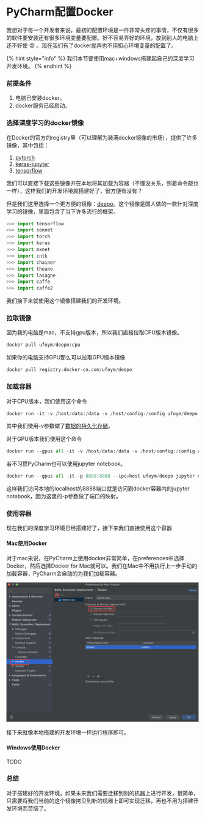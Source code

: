 # PyCharm配置Docker

我想对于每一个开发者来说，最初的配置环境是一件非常头疼的事情，不仅有很多的软件要安装还有很多环境变量要配置。好不容易弄好的环境，放到别人的电脑上还不好使 😡 。现在我们有了docker就再也不用担心环境变量的配置了。

{% hint style="info" %}
我们本节要使用mac+windows搭建起自己的深度学习开发环境。
{% endhint %}

### 前提条件

1. 电脑已安装docker。
2. docker服务已经启动。

### 选择深度学习的docker镜像

在Docker的官方的registry里（可以理解为装满docker镜像的市场），提供了许多镜像，其中包括：

1. [pytorch](https://hub.docker.com/r/pytorch/pytorch/)
2. [keras-jupyter](https://hub.docker.com/r/ermaker/keras-jupyter)
3. [tensorflow](https://hub.docker.com/r/tensorflow/tensorflow)

我们可以直接下载这些镜像并在本地将其加载为容器（不懂没关系，照着命令敲也一样），这样我们的开发环境就搭建好了，很方便有没有？

但是我们这里选择一个更方便的镜像：[deepo](https://github.com/ufoym/deepo)。这个镜像是国人做的一款针对深度学习的镜像，里面包含了当下许多流行的框架。

```python
>>> import tensorflow
>>> import sonnet
>>> import torch
>>> import keras
>>> import mxnet
>>> import cntk
>>> import chainer
>>> import theano
>>> import lasagne
>>> import caffe
>>> import caffe2
```

我们接下来就使用这个镜像搭建我们的开发环境。

### 拉取镜像

因为我的电脑是mac，不支持gpu版本，所以我们直接拉取CPU版本镜像。

```python
docker pull ufoym/deepo:cpu
```

如果你的电脑支持GPU那么可以拉取GPU版本镜像

```python
docker pull registry.docker-cn.com/ufoym/deepo
```

### 加载容器

对于CPU版本，我们使用这个命令

```python
docker run -it -v /host/data:/data -v /host/config:/config ufoym/deepo:cpu bash
```

其中我们使用-v参数做了[数据的持久化存储](docker-shu-ju-chi-jiu-hua-cun-chu/)。

对于GPU版本我们使用这个命令

```python
docker run --gpus all -it -v /host/data:/data -v /host/config:/config ufoym/deepo bash
```

若不习惯PyCharm也可以使用jupyter notebook。

```python
docker run --gpus all -it -p 8888:8888 --ipc=host ufoym/deepo jupyter notebook --no-browser --ip=0.0.0.0 --allow-root --NotebookApp.token= --notebook-dir='/root'
```

这样我们访问本地的localhost的8888端口就是访问到docker容器内的jupyter notebook，因为这里的-p参数做了端口的映射。

### 使用容器

现在我们的深度学习环境已经搭建好了，接下来我们直接使用这个容器

#### Mac使用Docker

对于mac来说，在PyCharm上使用docker非常简单，在preferences中选择Docker，然后选择Docker for Mac就可以。我们在Mac中不用执行上一步手动的加载容器，PyCharm会自动的为我们加载容器。

![](.gitbook/assets/pcharm-docker.png)

接下来就像本地搭建的开发环境一样运行程序即可。

#### Windows使用Docker

TODO

### 总结

对于搭建好的开发环境，如果未来我们需要迁移到别的机器上进行开发，很简单，只需要将我们当前的这个镜像拷贝到新的机器上即可实现迁移，再也不用为搭建开发环境而苦恼了。

